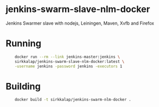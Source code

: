 jenkins-swarm-slave-nlm-docker
==============================

Jenkins Swarmer slave with nodejs, Leiningen, Maven, Xvfb and Firefox

# Running

```bash
    docker run --rm --link jenkins-master:jenkins \
    sirkkalap/jenkins-swarm-slave-nlm-docker:latest \
    -username jenkins -password jenkins -executors 1
```

# Building

```bash
    docker build -t sirkkalap/jenkins-swarm-nlm-docker .
```
